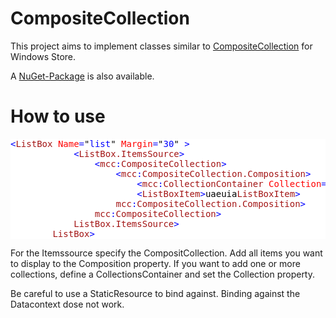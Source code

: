 # CompositeCollection

This project aims to implement classes similar to [CompositeCollection](http://msdn.microsoft.com/de-de/library/system.windows.data.compositecollection(v=vs.110).aspx) for Windows Store.

A [NuGet-Package](https://www.nuget.org/packages/Midgard.CompositeCollection/) is also available.

# How to use

<div style="color:Black; background-color:White">

<pre><span style="color:Blue"><</span><span style="color:#A31515">ListBox</span> <span style="color:Red">Name</span><span style="color:Blue">=</span><span style="color:Black">"</span><span style="color:Blue">list</span><span style="color:Black">"</span> <span style="color:Red">Margin</span><span style="color:Blue">=</span><span style="color:Black">"</span><span style="color:Blue">30</span><span style="color:Black">"</span> <span style="color:Blue">></span>
            <span style="color:Blue"><</span><span style="color:#A31515">ListBox.ItemsSource</span><span style="color:Blue">></span>
                <span style="color:Blue"><</span><span style="color:#A31515">mcc</span><span style="color:Blue">:</span><span style="color:#A31515">CompositeCollection</span><span style="color:Blue">></span>
                    <span style="color:Blue"><</span><span style="color:#A31515">mcc</span><span style="color:Blue">:</span><span style="color:#A31515">CompositeCollection.Composition</span><span style="color:Blue">></span>
                        <span style="color:Blue"><</span><span style="color:#A31515">mcc</span><span style="color:Blue">:</span><span style="color:#A31515">CollectionContainer</span> <span style="color:Red">Collection</span><span style="color:Blue">=</span><span style="color:Black">"</span><span style="color:Blue">{Binding Back, Source={StaticResource Object1}}</span><span style="color:Black">"</span> <span style="color:Blue">/></span>
                        <span style="color:Blue"><</span><span style="color:#A31515">ListBoxItem</span><span style="color:Blue">></span>uaeuia<span style="color:Blue"></</span><span style="color:#A31515">ListBoxItem</span><span style="color:Blue">></span>
                    <span style="color:Blue"></</span><span style="color:#A31515">mcc</span><span style="color:Blue">:</span><span style="color:#A31515">CompositeCollection.Composition</span><span style="color:Blue">></span>
                <span style="color:Blue"></</span><span style="color:#A31515">mcc</span><span style="color:Blue">:</span><span style="color:#A31515">CompositeCollection</span><span style="color:Blue">></span>
            <span style="color:Blue"></</span><span style="color:#A31515">ListBox.ItemsSource</span><span style="color:Blue">></span>
        <span style="color:Blue"></</span><span style="color:#A31515">ListBox</span><span style="color:Blue">></span>
</pre>

</div>

For the Itemssource specify the CompositCollection. Add all items you want to display to the Composition property. If you want to add one or more collections, define a CollectionsContainer and set the Collection property.

Be careful to use a StaticResource to bind against. Binding against the Datacontext dose not work.
